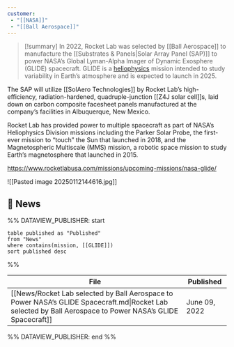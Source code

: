 ```yaml
---
customer: 
 - "[[NASA]]"
 - "[[Ball Aerospace]]"
---
```


>[!summary]
>In 2022, Rocket Lab was selected by [[Ball Aerospace]] to manufacture the [[Substrates & Panels|Solar Array Panel (SAP)]] to power NASA’s Global Lyman-Alpha Imager of Dynamic Exosphere (GLIDE) spacecraft. GLIDE is a [heliophysics](https://science.nasa.gov/heliophysics/) mission intended to study variability in Earth’s atmosphere and is expected to launch in 2025.
>
The SAP will utilize [[SolAero Technologies]] by Rocket Lab’s high-efficiency, radiation-hardened, quadruple-junction [[Z4J solar cell]]s, laid down on carbon composite facesheet panels manufactured at the company’s facilities in Albuquerque, New Mexico.
>
Rocket Lab has provided power to multiple spacecraft as part of NASA’s Heliophysics Division missions including the Parker Solar Probe, the first-ever mission to “touch” the Sun that launched in 2018, and the Magnetospheric Multiscale (MMS) mission, a robotic space mission to study Earth’s magnetosphere that launched in 2015.
>
https://www.rocketlabusa.com/missions/upcoming-missions/nasa-glide/

![[Pasted image 20250112144616.jpg]]
## 📰 News
%% DATAVIEW_PUBLISHER: start
```
table published as "Published"
from "News"
where contains(mission, [[GLIDE]])
sort published desc

```
%%

| File                                                                                                                                                       | Published     |
| ---------------------------------------------------------------------------------------------------------------------------------------------------------- | ------------- |
| [[News/Rocket Lab selected by Ball Aerospace to Power NASA’s GLIDE Spacecraft.md\|Rocket Lab selected by Ball Aerospace to Power NASA’s GLIDE Spacecraft]] | June 09, 2022 |

%% DATAVIEW_PUBLISHER: end %%
